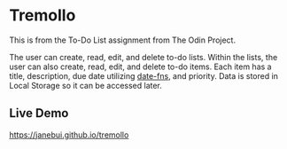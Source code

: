 # Tremollo
This is from the To-Do List assignment from The Odin Project. 

The user can create, read, edit, and delete to-do lists. Within the lists, the user can also create, read, edit, and delete to-do items. Each item has a title, description, due date utilizing [date-fns](https://date-fns.org/), and priority. Data is stored in Local Storage so it can be accessed later.

## Live Demo
https://janebui.github.io/tremollo
